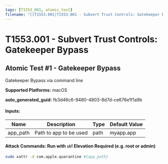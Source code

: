 ```yaml
---
tags: [T1553_001, atomic_test]
filename: "[[T1553.001|T1553.001 - Subvert Trust Controls: Gatekeeper Bypass]]"
---
```

# T1553.001 - Subvert Trust Controls: Gatekeeper Bypass

## Atomic Test #1 - Gatekeeper Bypass
Gatekeeper Bypass via command line

**Supported Platforms:** macOS


**auto_generated_guid:** fb3d46c6-9480-4803-8d7d-ce676e1f1a9b





#### Inputs:
| Name | Description | Type | Default Value |
|------|-------------|------|---------------|
| app_path | Path to app to be used | path | myapp.app|


#### Attack Commands: Run with `sh`!  Elevation Required (e.g. root or admin) 


```sh
sudo xattr -d com.apple.quarantine #{app_path}
```






<br/>
